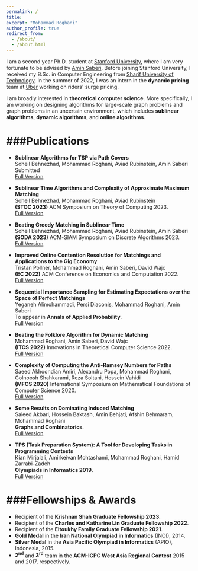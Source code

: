 ```yaml
---
permalink: /
title:
excerpt: "Mohammad Roghani"
author_profile: true
redirect_from: 
  - /about/
  - /about.html
---
```


I am a second year Ph.D. student at [Stanford University](https://www.stanford.edu/), where I am very fortunate to be advised by [Amin Saberi](https://web.stanford.edu/~saberi/). Before joining Stanford University, I received my B.Sc. in Computer Engineering from [Sharif University of Technology](https://en.sharif.edu/). In the summer of 2022, I was an intern in the **dynamic pricing** team at [Uber](https://www.uber.com/) working on riders' surge pricing.

I am broadly interested in **theoretical computer science**. More specifically, I am working on designing algorithms for large-scale graph problems and graph problems in an uncertain environment, which includes **sublinear algorithms**, **dynamic algorithms**, and **online algorithms**. 

###Publications
======

- **Sublinear Algorithms for TSP via Path Covers** \
  Soheil Behnezhad, Mohammad Roghani, Aviad Rubinstein, Amin Saberi\
  Submitted\
  [Full Version](https://arxiv.org/abs/2301.05350)

- **Sublinear Time Algorithms and Complexity of Approximate Maximum Matching** \
  Soheil Behnezhad, Mohammad Roghani, Aviad Rubinstein\
  **(STOC 2023)** ACM Symposium on Theory of Computing 2023.\
  [Full Version](https://arxiv.org/abs/2211.15843)

- **Beating Greedy Matching in Sublinear Time** \
  Soheil Behnezhad, Mohammad Roghani, Aviad Rubinstein, Amin Saberi\
  **(SODA 2023)** ACM-SIAM Symposium on Discrete Algorithms 2023.\
  [Full Version](https://arxiv.org/abs/2206.13057)
  
- **Improved Online Contention Resolution for Matchings and Applications to the Gig Economy**\
  Tristan Pollner, Mohammad Roghani, Amin Saberi, David Wajc\
  **(EC 2022)** ACM Conference on Economics and Computation 2022.\
  [Full Version](https://arxiv.org/abs/2205.08667)
  
- **Sequential Importance Sampling for Estimating Expectations over the Space of Perfect Matchings**\
  Yeganeh Alimohammadi, Persi Diaconis, Mohammad Roghani, Amin Saberi\
  To appear in **Annals of Applied Probability**.\
  [Full Version](https://arxiv.org/abs/2107.00850)
 
- **Beating the Folklore Algorithm for Dynamic Matching**\
  Mohammad Roghani, Amin Saberi, David Wajc\
  **(ITCS 2022)** Innovations in Theoretical Computer Science 2022.\
  [Full Version](https://arxiv.org/abs/2106.10321)

- **Complexity of Computing the Anti-Ramsey Numbers for Paths**\
  Saeed Akhoondian Amiri, Alexandru Popa, Mohammad Roghani, Golnoosh Shahkarami, Reza Soltani, Hossein Vahidi\
  **(MFCS 2020)** International Symposium on Mathematical Foundations of Computer Science 2020.\
  [Full Version](https://arxiv.org/abs/1810.08004)
  
- **Some Results on Dominating Induced Matching**\
  Saieed Akbari, Hossein Baktash, Amin Behjati, Afshin Behmaram, Mohammad Roghani\
  **Graphs and Combinatorics**.\
  [Full Version](https://arxiv.org/abs/1912.00511)
  
- **TPS (Task Preparation System): A Tool for Developing Tasks in Programming Contests**\
  Kian Mirjalali, Amirkeivan Mohtashami, Mohammad Roghani, Hamid Zarrabi-Zadeh\
  **Olympiads in Informatics 2019**.\
  [Full Version](https://ioinformatics.org/journal/v13_2019_209_216.pdf)
 
###Fellowships & Awards
======

- Recipient of the **Krishnan Shah Graduate Fellowship 2023**.
- Recipient of the **Charles and Katharine Lin Graduate Fellowship 2022**.
- Recipient of the **Eltoukhy Family Graduate Fellowship 2021**.
- **Gold Medal** in the **Iran National Olympiad in Informatics** (INOI), 2014.
- **Silver Medal** in the **Asia Pacific Olympiad in Informatics** (APIO), Indonesia, 2015.
- **2<sup>nd</sup>** and **3<sup>rd</sup>** team in the **ACM-ICPC West Asia Regional Contest** 2015 and 2017, respectively.

  
